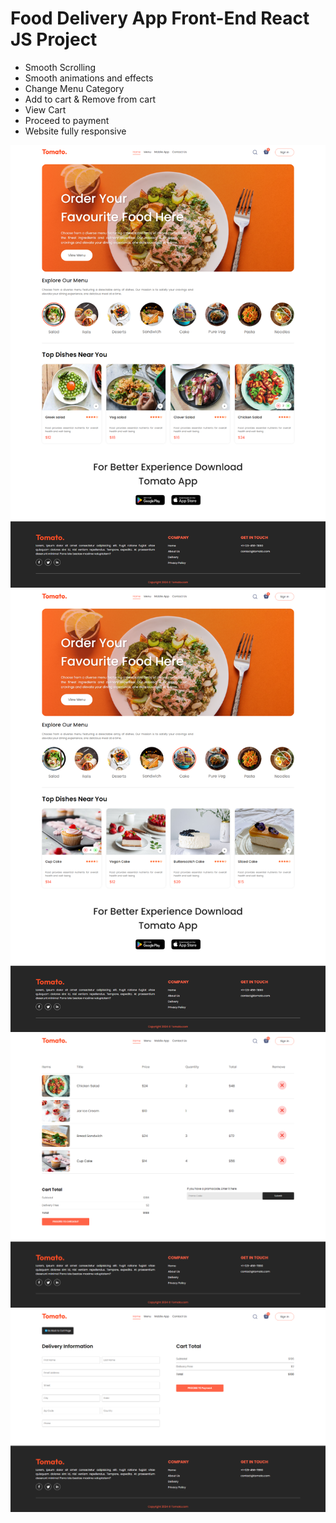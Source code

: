 # Food Delivery App Front-End React JS Project

- Smooth Scrolling
- Smooth animations and effects
- Change Menu Category
- Add to cart & Remove from cart
- View Cart
- Proceed to payment
- Website fully responsive

<img src='./screenshots/1.png'>
<img src='./screenshots/2.png'>
<img src='./screenshots/3.png'>
<img src='./screenshots/4.png'>